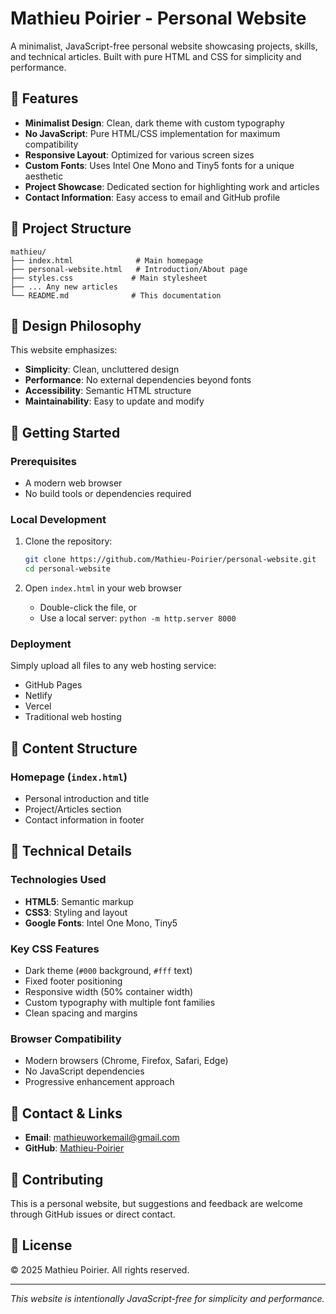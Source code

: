 # Mathieu Poirier - Personal Website

A minimalist, JavaScript-free personal website showcasing projects, skills, and technical articles. Built with pure HTML and CSS for simplicity and performance.

## 🌟 Features

- **Minimalist Design**: Clean, dark theme with custom typography
- **No JavaScript**: Pure HTML/CSS implementation for maximum compatibility
- **Responsive Layout**: Optimized for various screen sizes
- **Custom Fonts**: Uses Intel One Mono and Tiny5 fonts for a unique aesthetic
- **Project Showcase**: Dedicated section for highlighting work and articles
- **Contact Information**: Easy access to email and GitHub profile

## 📁 Project Structure

```
mathieu/
├── index.html              # Main homepage
├── personal-website.html   # Introduction/About page
├── styles.css             # Main stylesheet
├── ... Any new articles
└── README.md              # This documentation
```

## 🎨 Design Philosophy

This website emphasizes:
- **Simplicity**: Clean, uncluttered design
- **Performance**: No external dependencies beyond fonts
- **Accessibility**: Semantic HTML structure
- **Maintainability**: Easy to update and modify

## 🚀 Getting Started

### Prerequisites
- A modern web browser
- No build tools or dependencies required

### Local Development
1. Clone the repository:
   ```bash
   git clone https://github.com/Mathieu-Poirier/personal-website.git
   cd personal-website
   ```

2. Open `index.html` in your web browser
   - Double-click the file, or
   - Use a local server: `python -m http.server 8000`

### Deployment
Simply upload all files to any web hosting service:
- GitHub Pages
- Netlify
- Vercel
- Traditional web hosting

## 📝 Content Structure

### Homepage (`index.html`)
- Personal introduction and title
- Project/Articles section
- Contact information in footer

## 🎯 Technical Details

### Technologies Used
- **HTML5**: Semantic markup
- **CSS3**: Styling and layout
- **Google Fonts**: Intel One Mono, Tiny5

### Key CSS Features
- Dark theme (`#000` background, `#fff` text)
- Fixed footer positioning
- Responsive width (50% container width)
- Custom typography with multiple font families
- Clean spacing and margins

### Browser Compatibility
- Modern browsers (Chrome, Firefox, Safari, Edge)
- No JavaScript dependencies
- Progressive enhancement approach

## 📧 Contact & Links

- **Email**: [mathieuworkemail@gmail.com](mailto:mathieuworkemail@gmail.com)
- **GitHub**: [Mathieu-Poirier](https://github.com/Mathieu-Poirier)

## 🔄 Contributing

This is a personal website, but suggestions and feedback are welcome through GitHub issues or direct contact.

## 📄 License

© 2025 Mathieu Poirier. All rights reserved.

---

*This website is intentionally JavaScript-free for simplicity and performance.*
